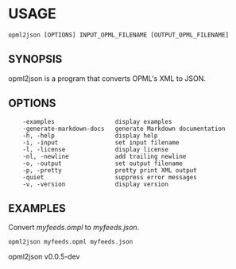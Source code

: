 
# USAGE

	opml2json [OPTIONS] INPUT_OPML_FILENAME [OUTPUT_OPML_FILENAME]

## SYNOPSIS


opml2json is a program that converts OPML's XML to JSON.


## OPTIONS

```
    -examples                 display examples
    -generate-markdown-docs   generate Markdown documentation
    -h, -help                 display help
    -i, -input                set input filename
    -l, -license              display license
    -nl, -newline             add trailing newline
    -o, -output               set output filename
    -p, -pretty               pretty print XML output
    -quiet                    suppress error messages
    -v, -version              display version
```


## EXAMPLES


Convert *myfeeds.ompl* to *myfeeds.json*.

    opml2json myfeeds.opml myfeeds.json


opml2json v0.0.5-dev
